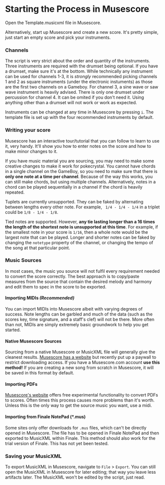 # Starting the Process in Musescore
Open the Template.musicxml file in Musescore.

Alternatively, start up Musescore and create a new score. It's pretty simple, just start an empty score and pick your instruments.

### Channels
The script is very strict about the order and quantity of the instruments. Three instruments are required with the drumset being optional.
If you have a drumset, make sure it's at the bottom.
While technically any instrument can be used for channels 1-3, it is _strongly_ recommended picking channels 1 and 2 as square instruments
(under the electronic instuments) as those are the first two channels on a Gameboy.
For channel 3, a sine wave or saw wave instrument is heavily advised.
There is only one drumset under percussion for channel 4. It can be omited if you don't need it.
Using anything other than a drumset will not work or work as expected.

Instruments can be changed at any time in Musescore by pressing `i`.
The template file is set up with the four recommended instruments by default.

### Writing your score
Musescore has an interactive tour/tutorial that you can follow to learn to use it, very handy.
It'll show you how to enter notes on the score and how to make minor changes to it.

If you have music material you are sourcing, you may need to make some creative changes to make it work for pokecrystal.
You cannot have chords in a single channel on the GameBoy, so you need to make sure that there is **only one note at a time per channel**.
Because of the way this works, you can still make chords, but using multiple channels.
Alternatively, notes in a chord can be played sequentially in a channel if the chord is heavily repeated.

Tuplets are currently unsupported. They can be faked by alternating between lengths every other note.
For example, ` 1/4 - 1/4 - 1/4` in a triplet could be `1/8 - 1/4 - 1/8`.

Tied notes are supported. However, **any tie lasting longer than a 16 times the length of the shortest note is unsupported at this time**. For example, if the smallest note in your score is `1/16`, then a whole note
would be the largest note that can be played. Longer and shorter notes can be faked by changing the
`notetype` property of the channel, or changing the tempo of the song at that particular point.

### Music Sources
In most cases, the music you source will not fulfil every requirement needed to convert the score correctly. The best approach is to copy/paste
measures from the source that contain the desired melody and harmony and edit them to spec in the score to be exported.

#### Importing MIDIs *(Recommended)*
You can import MIDIs into Musescore albeit with varying degrees of success. Note lengths can be garbled and much of the data
(such as the scores key, time signature, and a staff's clef) will not be there. More often than not, MIDIs are simply extremely basic groundwork
to help you get started.

#### Native Musescore Sources
Sourcing from a native Musescore or MusicXML file will generally give the cleanest results. [Musescore has a website](https://musescore.com)
but recently put up a paywall to restrict downloading access. If you have a Musescore.com account **use this method!**
If you are creating a new song from scratch in Musescore, it will be saved in this format by default.

#### Importing PDFs
[Musescore's website](https://musescore.com/import) offers free experimental functionality to convert PDFs to scores.
Often times this process causes more problems than it's worth. Unless this is the only way to get the source music you want, use a midi.

#### Importing from Finale NotePad (*.mus)
Some sites only offer downloads for `.mus` files, which can't be directly opened in Musescore. The file has to be opened in Finale NotePad
and then exported to MusicXML within Finale. This method should also work for the trial version of Finale. This has not yet been tested.

### Saving your MusicXML
To export MusicXML in Musescore, navigate to `File` > `Export`.
You can still open the MusicXML in Musescore for later editing; that way you leave less artifacts later.
The MusicXML won't be edited by the script, just read.

